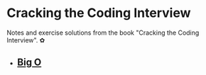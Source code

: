 # Cracking the Coding Interview
Notes and exercise solutions from the book "Cracking the Coding Interview". ✿

- ## [Big O](big-o/README.md)
